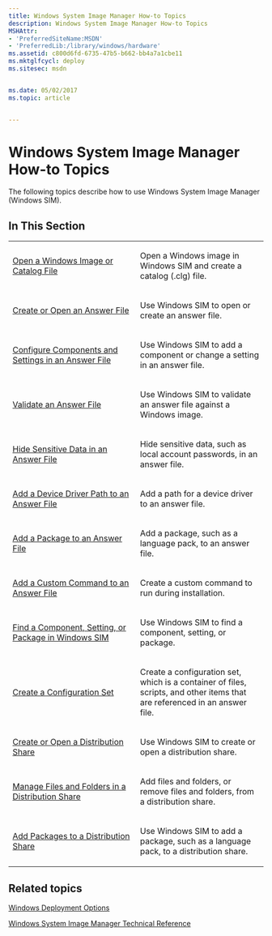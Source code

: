 ```yaml
---
title: Windows System Image Manager How-to Topics
description: Windows System Image Manager How-to Topics
MSHAttr:
- 'PreferredSiteName:MSDN'
- 'PreferredLib:/library/windows/hardware'
ms.assetid: c800d6fd-6735-47b5-b662-bb4a7a1cbe11
ms.mktglfcycl: deploy
ms.sitesec: msdn


ms.date: 05/02/2017
ms.topic: article


---
```

# Windows System Image Manager How-to Topics

The following topics describe how to use Windows System Image Manager (Windows SIM).

## In This Section

<table>
<colgroup>
<col width="50%" />
<col width="50%" />
</colgroup>
<tbody>
<tr class="odd">
<td><p><a href="open-a-windows-image-or-catalog-file.md" data-raw-source="[Open a Windows Image or Catalog File](open-a-windows-image-or-catalog-file.md)">Open a Windows Image or Catalog File</a></p></td>
<td><p>Open a Windows image in Windows SIM and create a catalog (.clg) file.</p></td>
</tr>
<tr class="even">
<td><p><a href="create-or-open-an-answer-file.md" data-raw-source="[Create or Open an Answer File](create-or-open-an-answer-file.md)">Create or Open an Answer File</a></p></td>
<td><p>Use Windows SIM to open or create an answer file.</p></td>
</tr>
<tr class="odd">
<td><p><a href="configure-components-and-settings-in-an-answer-file.md" data-raw-source="[Configure Components and Settings in an Answer File](configure-components-and-settings-in-an-answer-file.md)">Configure Components and Settings in an Answer File</a></p></td>
<td><p>Use Windows SIM to add a component or change a setting in an answer file.</p></td>
</tr>
<tr class="even">
<td><p><a href="validate-an-answer-file.md" data-raw-source="[Validate an Answer File](validate-an-answer-file.md)">Validate an Answer File</a></p></td>
<td><p>Use Windows SIM to validate an answer file against a Windows image.</p></td>
</tr>
<tr class="odd">
<td><p><a href="hide-sensitive-data-in-an-answer-file.md" data-raw-source="[Hide Sensitive Data in an Answer File](hide-sensitive-data-in-an-answer-file.md)">Hide Sensitive Data in an Answer File</a></p></td>
<td><p>Hide sensitive data, such as local account passwords, in an answer file.</p></td>
</tr>
<tr class="even">
<td><p><a href="add-a-device-driver-path-to-an-answer-file.md" data-raw-source="[Add a Device Driver Path to an Answer File](add-a-device-driver-path-to-an-answer-file.md)">Add a Device Driver Path to an Answer File</a></p></td>
<td><p>Add a path for a device driver to an answer file.</p></td>
</tr>
<tr class="odd">
<td><p><a href="add-a-package-to-an-answer-file.md" data-raw-source="[Add a Package to an Answer File](add-a-package-to-an-answer-file.md)">Add a Package to an Answer File</a></p></td>
<td><p>Add a package, such as a language pack, to an answer file.</p></td>
</tr>
<tr class="even">
<td><p><a href="add-a-custom-command-to-an-answer-file.md" data-raw-source="[Add a Custom Command to an Answer File](add-a-custom-command-to-an-answer-file.md)">Add a Custom Command to an Answer File</a></p></td>
<td><p>Create a custom command to run during installation.</p></td>
</tr>
<tr class="odd">
<td><p><a href="find-a-component-setting-or-package-in-windows-sim.md" data-raw-source="[Find a Component, Setting, or Package in Windows SIM](find-a-component-setting-or-package-in-windows-sim.md)">Find a Component, Setting, or Package in Windows SIM</a></p></td>
<td><p>Use Windows SIM to find a component, setting, or package.</p></td>
</tr>
<tr class="even">
<td><p><a href="create-a-configuration-set.md" data-raw-source="[Create a Configuration Set](create-a-configuration-set.md)">Create a Configuration Set</a></p></td>
<td><p>Create a configuration set, which is a container of files, scripts, and other items that are referenced in an answer file.</p></td>
</tr>
<tr class="odd">
<td><p><a href="create-or-open-a-distribution-share.md" data-raw-source="[Create or Open a Distribution Share](create-or-open-a-distribution-share.md)">Create or Open a Distribution Share</a></p></td>
<td><p>Use Windows SIM to create or open a distribution share.</p></td>
</tr>
<tr class="even">
<td><p><a href="manage-files-and-folders-in-a-distribution-share.md" data-raw-source="[Manage Files and Folders in a Distribution Share](manage-files-and-folders-in-a-distribution-share.md)">Manage Files and Folders in a Distribution Share</a></p></td>
<td><p>Add files and folders, or remove files and folders, from a distribution share.</p></td>
</tr>
<tr class="odd">
<td><p><a href="add-packages-to-a-distribution-share.md" data-raw-source="[Add Packages to a Distribution Share](add-packages-to-a-distribution-share.md)">Add Packages to a Distribution Share</a></p></td>
<td><p>Use Windows SIM to add a package, such as a language pack, to a distribution share.</p></td>
</tr>
</tbody>
</table>

## Related topics

[Windows Deployment Options](http://go.microsoft.com/fwlink/?LinkId=214574)

[Windows System Image Manager Technical Reference](windows-system-image-manager-technical-reference.md)
